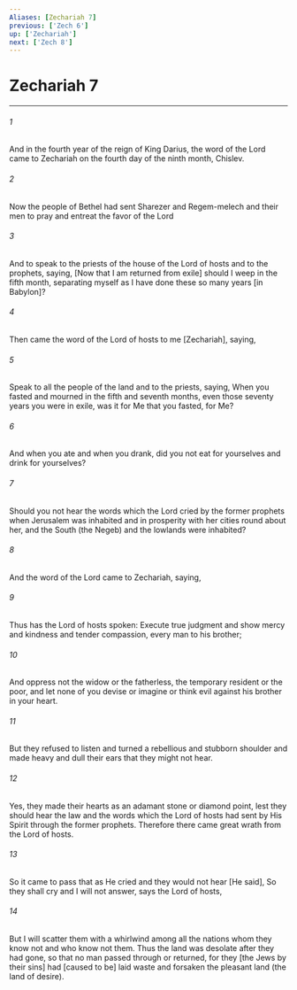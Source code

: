 ```yaml
---
Aliases: [Zechariah 7]
previous: ['Zech 6']
up: ['Zechariah']
next: ['Zech 8']
---
```

# Zechariah 7

***














###### 1 






And in the fourth year of the reign of King Darius, the word of the Lord came to Zechariah on the fourth day of the ninth month, Chislev. 













###### 2 






Now the people of Bethel had sent Sharezer and Regem-melech and their men to pray and entreat the favor of the Lord 













###### 3 






And to speak to the priests of the house of the Lord of hosts and to the prophets, saying, [Now that I am returned from exile] should I weep in the fifth month, separating myself as I have done these so many years [in Babylon]? 













###### 4 






Then came the word of the Lord of hosts to me [Zechariah], saying, 













###### 5 






Speak to all the people of the land and to the priests, saying, When you fasted and mourned in the fifth and seventh months, even those seventy years you were in exile, was it for Me that you fasted, for Me? 













###### 6 






And when you ate and when you drank, did you not eat for yourselves and drink for yourselves? 













###### 7 






Should you not hear the words which the Lord cried by the former prophets when Jerusalem was inhabited and in prosperity with her cities round about her, and the South (the Negeb) and the lowlands were inhabited? 













###### 8 






And the word of the Lord came to Zechariah, saying, 













###### 9 






Thus has the Lord of hosts spoken: Execute true judgment and show mercy and kindness and tender compassion, every man to his brother; 













###### 10 






And oppress not the widow or the fatherless, the temporary resident or the poor, and let none of you devise or imagine or think evil against his brother in your heart. 













###### 11 






But they refused to listen and turned a rebellious and stubborn shoulder and made heavy and dull their ears that they might not hear. 













###### 12 






Yes, they made their hearts as an adamant stone or diamond point, lest they should hear the law and the words which the Lord of hosts had sent by His Spirit through the former prophets. Therefore there came great wrath from the Lord of hosts. 













###### 13 






So it came to pass that as He cried and they would not hear [He said], So they shall cry and I will not answer, says the Lord of hosts, 













###### 14 






But I will scatter them with a whirlwind among all the nations whom they know not and who know not them. Thus the land was desolate after they had gone, so that no man passed through or returned, for they [the Jews by their sins] had [caused to be] laid waste and forsaken the pleasant land (the land of desire).
